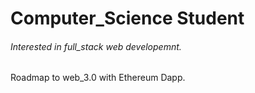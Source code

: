 <h1> Computer_Science Student </a>

###### <span> Interested in full_stack web developemnt. </span>

Roadmap to web_3.0 with Ethereum Dapp.
